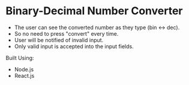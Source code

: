 # Binary-Decimal Number Converter

* The user can see the converted number as they type (bin <-> dec).
* So no need to press "convert" every time.
* User will be notified of invalid input.
* Only valid input is accepted into the input fields.

Built Using:
* Node.js
* React.js
